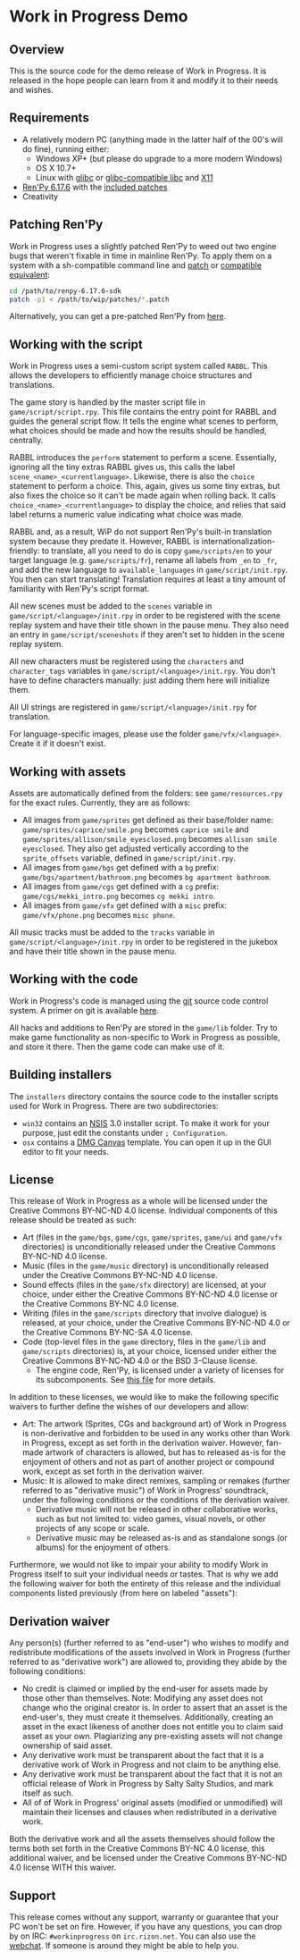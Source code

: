 Work in Progress Demo
=====================

Overview
--------
This is the source code for the demo release of Work in Progress. It is released in the hope people can learn from it and modify it to their needs and wishes.

Requirements
------------
- A relatively modern PC (anything made in the latter half of the 00's will do fine), running either:
    * Windows XP+ (but please do upgrade to a more modern Windows)
    * OS X 10.7+
    * Linux with [glibc](https://www.gnu.org/software/libc/libc.html) or [glibc-compatible libc](http://www.eglibc.org/home) and [X11](http://x.org)
- [Ren'Py 6.17.6](http://renpy.org/dl/6.17.6/) with the [included patches](#patching-renpy)
- Creativity

Patching Ren'Py
---------------
Work in Progress uses a slightly patched Ren'Py to weed out two engine bugs that weren't fixable in time in mainline Ren'Py.
To apply them on a system with a sh-compatible command line and [patch](https://savannah.gnu.org/projects/patch/) or [compatible equivalent](https://svnweb.freebsd.org/base/stable/10/usr.bin/patch/):

```bash
cd /path/to/renpy-6.17.6-sdk
patch -p1 < /path/to/wip/patches/*.patch
```

Alternatively, you can get a pre-patched Ren'Py from [here](https://salty-salty-studios.com/priv/renpy-6.17.6-sdk-patched.zip).

Working with the script
-----------------------
Work in Progress uses a semi-custom script system called `RABBL`. This allows the developers to efficiently manage choice structures and translations.

The game story is handled by the master script file in `game/script/script.rpy`. This file contains the entry point for RABBL and guides the general script flow.
It tells the engine what scenes to perform, what choices should be made and how the results should be handled, centrally.

RABBL introduces the `perform` statement to perform a scene. Essentially, ignoring all the tiny extras RABBL gives us, this calls the label `scene_<name>_<currentlanguage>`.
Likewise, there is also the `choice` statement to perform a choice. This, again, gives us some tiny extras, but also fixes the choice so it can't be made again when rolling back.
It calls `choice_<name>_<currentlanguage>` to display the choice, and relies that said label returns a numeric value indicating what choice was made.

RABBL and, as a result, WiP do not support Ren'Py's built-in translation system because they predate it.
However, RABBL is internationalization-friendly: to translate, all you need to do is copy `game/scripts/en` to your target language (e.g. `game/scripts/fr`), rename all labels from `_en` to `_fr`,
and add the new language to `available_languages` in `game/script/init.rpy`. You then can start translating! Translation requires at least a tiny amount of familiarity with Ren'Py's script format.

All new scenes must be added to the `scenes` variable in `game/script/<language>/init.rpy` in order to be registered with the scene replay system and have their title shown in the pause menu.
They also need an entry in `game/script/sceneshots` if they aren't set to hidden in the scene replay system.

All new characters must be registered using the `characters` and `character_tags` variables in `game/script/<language>/init.rpy`. You don't have to define characters manually: just adding them here will initialize them.

All UI strings are registered in `game/script/<language>/init.rpy` for translation.

For language-specific images, please use the folder `game/vfx/<language>`. Create it if it doesn't exist.

Working with assets
-------------------
Assets are automatically defined from the folders: see `game/resources.rpy` for the exact rules. Currently, they are as follows:

* All images from `game/sprites` get defined as their base/folder name: `game/sprites/caprice/smile.png` becomes `caprice smile` and `game/sprites/allison/smile_eyesclosed.png` becomes `allison smile eyesclosed`.
  They also get adjusted vertically according to the `sprite_offsets` variable, defined in `game/script/init.rpy`.
* All images from `game/bgs` get defined with a `bg` prefix: `game/bgs/apartment/bathroom.png` becomes `bg apartment bathroom`.
* All images from `game/cgs` get defined with a `cg` prefix: `game/cgs/mekki_intro.png` becomes `cg mekki intro`.
* All images from `game/vfx` get defined with a `misc` prefix: `game/vfx/phone.png` becomes `misc phone`.

All music tracks must be added to the `tracks` variable in `game/script/<language>/init.rpy` in order to be registered in the jukebox and have their title shown in the pause menu.

Working with the code
---------------------
Work in Progress's code is managed using the [git](http://git-scm.com/) source code control system. A primer on git is available [here](http://git-scm.com/documentation).

All hacks and additions to Ren'Py are stored in the `game/lib` folder. Try to make game functionality as non-specific to Work in Progress as possible, and store it there. Then the game code can make use of it.

Building installers
--------------------
The `installers` directory contains the source code to the installer scripts used for Work in Progress. There are two subdirectories:

- `win32` contains an [NSIS](http://nsis.sourceforge.net/) 3.0 installer script. To make it work for your purpose, just edit the constants under `; Configuration`.
- `osx` contains a [DMG Canvas](http://www.araelium.com/dmgcanvas) template. You can open it up in the GUI editor to fit your needs.

License
-------
This release of Work in Progress as a whole will be licensed under the Creative Commons BY-NC-ND 4.0 license. Individual components of this release should be treated as such:

* Art (files in the `game/bgs`, `game/cgs`, `game/sprites`, `game/ui` and `game/vfx` directories) is unconditionally released under the Creative Commons BY-NC-ND 4.0 license.
* Music (files in the `game/music` directory) is unconditionally released under the Creative Commons BY-NC-ND 4.0 license.
* Sound effects (files in the `game/sfx` directory) are licensed, at your choice, under either the Creative Commons BY-NC-ND 4.0 license or the Creative Commons BY-NC 4.0 license.
* Writing (files in the `game/scripts` directory that involve dialogue) is released, at your choice, under the Creative Commons BY-NC-ND 4.0 or the Creative Commons BY-NC-SA 4.0 license.
* Code (top-level files in the `game` directory, files in the `game/lib` and `game/scripts` directories) is, at your choice, licensed under either the Creative Commons BY-NC-ND 4.0 or the BSD 3-Clause license.
    - The engine code, Ren'Py, is licensed under a variety of licenses for its subcomponents. See [this file](http://txt.shiz.me/YzBlZDBm.txt) for more details.

In addition to these licenses, we would like to make the following specific waivers to further define the wishes of our developers and allow:

* Art: The artwork (Sprites, CGs and background art) of Work in Progress is non-derivative and forbidden to be used in any works other than Work in Progress, except as set forth in the derivation waiver. However, fan-made artwork of characters is allowed, but has to released as-is for the enjoyment of others and not as part of another project or compound work, except as set forth in the derivation waiver. 
* Music: It is allowed to make direct remixes, sampling or remakes (further referred to as "derivative music") of Work in Progress' soundtrack, under the following conditions or the conditions of the derivation waiver.
    - Derivative music will not be released in other collaborative works, such as but not limited to: video games, visual novels, or other projects of any scope or scale.
    - Derivative music may be released as-is and as standalone songs (or albums) for the enjoyment of others. 

Furthermore, we would not like to impair your ability to modify Work in Progress itself to suit your individual needs or tastes. That is why we add the following waiver for both the entirety of this release and the individual components listed previously (from here on labeled "assets"):

Derivation waiver
-----------------
Any person(s) (further referred to as "end-user") who wishes to modify and redistribute modifications of the assets involved in Work in Progress (further referred to as "derivative work") are allowed to, providing they abide by the following conditions:

* No credit is claimed or implied by the end-user for assets made by those other than themselves. Note: Modifying any asset does not change who the original creator is. In order to assert that an asset is the end-user's, they must create it themselves. Additionally, creating an asset in the exact likeness of another does not entitle you to claim said asset as your own. Plagiarizing any pre-existing assets will not change ownership of said asset.
* Any derivative work must be transparent about the fact that it is a derivative work of Work in Progress and not claim to be anything else.
* Any derivative work must be transparent about the fact that it is not an official release of Work in Progress by Salty Salty Studios, and mark itself as such.
* All of of Work in Progress' original assets (modified or unmodified) will maintain their licenses and clauses when redistributed in a derivative work.

Both the derivative work and all the assets themselves should follow the terms both set forth in the Creative Commons BY-NC 4.0 license, this additional waiver, and be licensed under the Creative Commons BY-NC-ND 4.0 license WITH this waiver.

Support
-------
This release comes without any support, warranty or guarantee that your PC won't be set on fire. However, if you have any questions, you can drop by on IRC: `#workinprogress` on `irc.rizon.net`. You can also use the [webchat](https://blog.salty-salty-studios.com/irc). If someone is around they might be able to help you.
